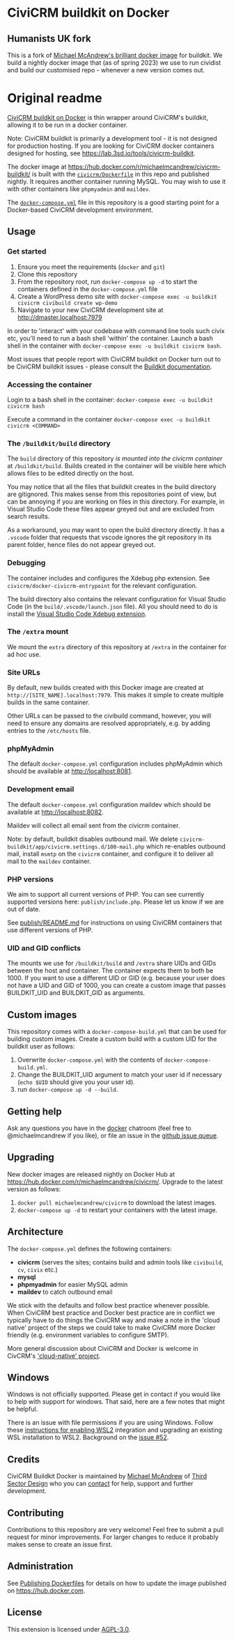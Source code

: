 # CiviCRM buildkit on Docker

## Humanists UK fork
This is a fork of [Michael McAndrew's brilliant docker image](https://lab.civicrm.org/michaelmcandrew/civicrm-buildkit-docker) for buildkit. We build a nightly docker image that (as of spring 2023) we use to run cividist and build our customised repo - whenever a new version comes out.

# Original readme
[CiviCRM buildkit on Docker](https://hub.docker.com/r/michaelmcandrew/civicrm-buildkit) is thin wrapper around CiviCRM's buildkit, allowing it to be run in a docker container.

Note: CiviCRM buildkit is primarily a development tool - it is not designed for production hosting. If you are looking for CiviCRM docker containers designed for hosting, see https://lab.3sd.io/tools/civicrm-buildkit.

The docker image at https://hub.docker.com/r/michaelmcandrew/civicrm-buildkit/ is built with the [`civicrm/Dockerfile`](civicrm/Dockerfile) in this repo and published nightly. It requires another container running MySQL. You may wish to use it with other containers like `phpmyadmin` and `maildev`.

The [`docker-compose.yml`](docker-compose.yml) file in this repository is a good starting point for a Docker-based CiviCRM development environment.

## Usage

### Get started

1. Ensure you meet the requirements (`docker` and `git`)
1. Clone this repository
2. From the repository root, run `docker-compose up -d` to start the containers defined in the `docker-compose.yml` file
3. Create a WordPress demo site with `docker-compose exec -u buildkit civicrm civibuild create wp-demo`
4. Navigate to your new CiviCRM development site at <http://dmaster.localhost:7979>

In order to 'interact' with your codebase with command line tools such civix etc, you'll need to run a bash shell 'within' the container. Launch a bash shell in the container with `docker-compose exec -u buildkit civicrm bash`.

Most issues that people report with CiviCRM buildkit on Docker turn out to be CiviCRM buildkit issues - please consult the [Buildkit documentation](https://docs.civicrm.org/dev/en/latest/tools/buildkit/).

### Accessing the container

Login to a bash shell in the container: `docker-compose exec -u buildkit civicrm bash`

Execute a command in the container `docker-compose exec -u buildkit civicrm <COMMAND>`

### The `/buildkit/build` directory

The `build` directory of this repository _is mounted into the civicrm container_ at `/buildkit/build`. Builds created in the container will be visible here which allows files to be edited directly on the host.

You may notice that all the files that buildkit creates in the build directory are gitignored. This makes sense from this repositories point of view, but can be annoying if you are working on files in this directory. For example, in Visual Studio Code these files appear greyed out and are excluded from search results.

As a workaround, you may want to open the build directory directly. It has a `.vscode` folder that requests that vscode ignores the git repository in its parent folder, hence files do not appear greyed out.

### Debugging

The container includes and configures the Xdebug php extension.  See `civicrm/docker-civicrm-entrypoint` for the relevant configuration.

The build directory also contains the relevant configuration for Visual Studio Code (in the `build/.vscode/launch.json` file). All you should need to do is install the [Visual Studio Code Xdebug extension](https://marketplace.visualstudio.com/items?itemName=kakumei.php-xdebug).

### The `/extra` mount

We mount the `extra` directory of this repository at `/extra` in the container for ad hoc use.

### Site URLs

By default, new builds created with this Docker image are created at `http://[SITE_NAME].localhost:7979`. This makes it simple to create multiple builds in the same container.

Other URLs can be passed to the civibuild command, however, you will need to ensure any domains are resolved appropriately, e.g. by adding entries to the `/etc/hosts` file.

### phpMyAdmin

The default `docker-compose.yml` configuration includes phpMyAdmin which should be available at <http://localhost:8081>.

### Development email

The default `docker-compose.yml` configuration maildev which should be available at <http://localhost:8082>.

Maildev will collect all email sent from the civicrm container.

Note: by default, buildkit disables outbound mail. We delete `civicrm-buildkit/app/civicrm.settings.d/100-mail.php` which re-enables outbound mail, install `msmtp` on the `civicrm` container, and configure it to deliver all mail to the `maildev` container.

### PHP versions

We aim to support all current versions of PHP. You can see currently supported versions here: `publish/include.php`. Please let us know if we are out of date.

See [publish/README.md](publish/README.md) for instructions on using CiviCRM containers that use different versions of PHP.

### UID and GID conflicts

The mounts we use for `/buildkit/build` and `/extra` share UIDs and GIDs between the host and container. The container expects them to both be 1000. If you want to use a different UID or GID (e.g. because your user does not have a UID and GID of 1000, you can create a custom image that passes BUILDKIT_UID and BUILDKIT_GID as arguments.

## Custom images

This repository comes with a `docker-compose-build.yml` that can be used for building custom images. Create a custom build with a custom UID for the buildkit user as follows:

1. Overwrite `docker-compose.yml` with the contents of `docker-compose-build.yml`.
2. Change the BUILDKIT_UID argument to match your user id if necessary (`echo $UID` should give you your user id).
3. run `docker-compose up -d --build`.

## Getting help

Ask any questions you have in the [docker](https://chat.civicrm.org/civicrm/channels/docker) chatroom (feel free to @michaelmcandrew if you like), or file an issue in the [github issue queue](https://github.com/michaelmcandrew/civicrm-buildkit-docker/issues).

## Upgrading

New docker images are released nightly on Docker Hub at <https://hub.docker.com/r/michaelmcandrew/civicrm/>. Upgrade to the latest version as follows:

1. `docker pull michaelmcandrew/civicrm` to download the latest images.
2. `docker-compose up -d` to restart your containers with the latest image.

## Architecture

The `docker-compose.yml` defines the following containers:

* **civicrm** (serves the sites; contains build and admin tools like `civibuild`, `cv`, `civix` etc.)
* **mysql**
* **phpmyadmin** for easier MySQL admin
* **maildev** to catch outbound email

We stick with the defaults and follow best practice whenever possible. When CiviCRM best practice and Docker best practice are in conflict we typically have to do things the CiviCRM way and make a note in the 'cloud native' project of the steps we could take to make CiviCRM more Docker friendly (e.g. environment variables to configure SMTP).

More general discussion about CiviCRM and Docker is welcome in CivCRM's ['cloud-native' project](https://lab.civicrm.org/dev/cloud-native).

## Windows

Windows is not officially supported. Please get in contact if you would like to help with support for windows. That said, here are a few notes that might be helpful.

There is an issue with file permissions if you are using Windows. Follow these [instructions for enabling WSL2](https://docs.docker.com/docker-for-windows/wsl/) integration and upgrading an existing WSL installation to WSL2. Background on the [issue #52](https://github.com/michaelmcandrew/civicrm-buildkit-docker/issues/52).

## Credits

CiviCRM Buildkit Docker is maintained by [Michael McAndrew](https://twitter.com/michaelmcandrew) of [Third Sector Design](https://thirdsectordesign.org/) who you can [contact](https://thirdsectordesign.org/contact) for help, support and further development.

## Contributing

Contributions to this repository are very welcome! Feel free to submit a pull request for minor improvements. For larger changes to reduce it probably makes sense to create an issue first.

## Administration

See [Publishing Dockerfiles](publish/README.md) for details on how to update the image published on https://hub.docker.com.

## License

This extension is licensed under [AGPL-3.0](LICENSE).
